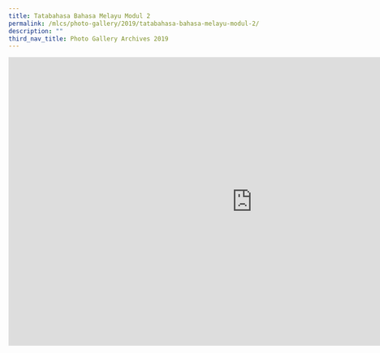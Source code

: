 ```yaml
---
title: Tatabahasa Bahasa Melayu Modul 2
permalink: /mlcs/photo-gallery/2019/tatabahasa-bahasa-melayu-modul-2/
description: ""
third_nav_title: Photo Gallery Archives 2019
---
```

<iframe allowfullscreen="true" height="569" width="960" frameborder="0" src="https://docs.google.com/presentation/d/e/2PACX-1vQCDupEf0A4wH2pQ_gDFT4zUvEjkGTq-hmAQ1aDXtIy2H9hngFtOSUIJBXWjJnxYtZX6gqjFBCoAmz9/embed?start=false&amp;loop=false&amp;delayms=3000"></iframe>